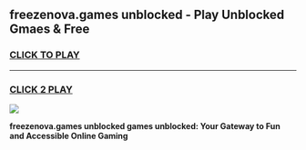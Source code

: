 
## freezenova.games unblocked - Play Unblocked Gmaes & Free
<h3>
<a href="https://news.freeplayer.one?title=freezenova.games_unblocked&ref=23F">CLICK TO PLAY</a></h3>
<hr>

<h3>
<a href="https://news.freeplayer.one?title=freezenova.games_unblocked&ref=23F">CLICK 2 PLAY</a>
  
</h3>

<a href="https://news.freeplayer.one?title=freezenova.games_unblocked&ref=23F/"><img src="https://clearcache.store/games.png"></a>


**freezenova.games unblocked games unblocked: Your Gateway to Fun and Accessible Online Gaming**
